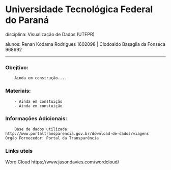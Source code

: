 <h1>Universidade Tecnológica Federal do Paraná</h1>

<b2>disciplina: Visualização de Dados (UTFPR)</b2>

<b3>alunos: Renan Kodama Rodrigues 1602098 | Clodoaldo Basaglia da Fonseca 968692</b3>

-----------------------------------------------------

    
   
   
<h3>Obejtivo:</h3>

        Ainda em construção....
    
    
    
<h3>Materiais:</h3>

        - Ainda em constuição
        - Ainda em constuição
  
  

<h3>Informações Adicionais:</h3>

        Base de dados utilizada: http://www.portaltransparencia.gov.br/download-de-dados/viagens
    Orgão Fornecedor: Portal da Transparência


<h3>Links uteis</h3>
Word Cloud
https://www.jasondavies.com/wordcloud/
